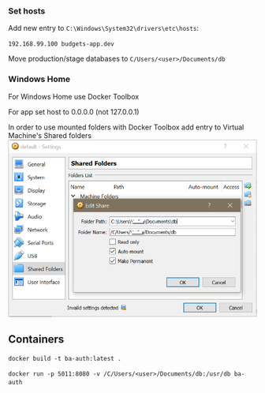 ### Set hosts 

Add new entry to `C:\Windows\System32\drivers\etc\hosts`:

`192.168.99.100 budgets-app.dev`

Move production/stage databases to `C/Users/<user>/Documents/db`

### Windows Home

For Windows Home use Docker Toolbox

For app set host to 0.0.0.0 (not 127.0.0.1)

In order to use mounted folders with Docker Toolbox add entry to Virtual Machine's Shared folders
![VM shared folders](./img/vm-shared-folders.png)

## Containers

`docker build -t ba-auth:latest .`

`docker run -p 5011:8080 -v /C/Users/<user>/Documents/db:/usr/db ba-auth`